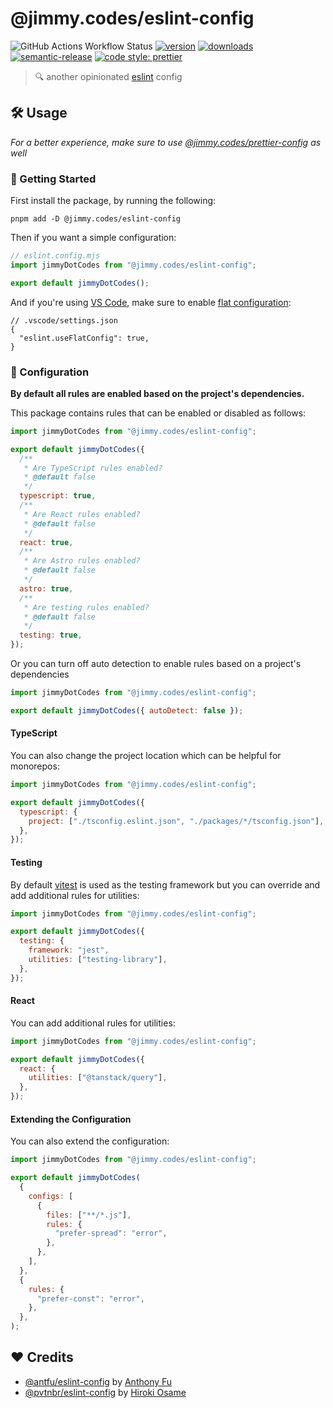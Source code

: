 # @jimmy.codes/eslint-config

![GitHub Actions Workflow Status](https://img.shields.io/github/actions/workflow/status/jimmy-guzman/eslint-config/cd.yml?style=flat-square&logo=github-actions)
[![version](https://img.shields.io/npm/v/@jimmy.codes/eslint-config.svg?logo=npm&style=flat-square)](https://www.npmjs.com/package/@jimmy.codes/eslint-config)
[![downloads](https://img.shields.io/npm/dm/@jimmy.codes/eslint-config.svg?logo=npm&style=flat-square)](http://www.npmtrends.com/@jimmy.codes/eslint-config)
[![semantic-release](https://img.shields.io/badge/%20%20%F0%9F%93%A6%F0%9F%9A%80-semantic--release-e10079.svg?style=flat-square)](https://semantic-release.gitbook.io/semantic-release)
[![code style: prettier](https://img.shields.io/badge/code_style-prettier-ff69b4.svg?style=flat-square&logo=prettier)](https://github.com/prettier/prettier)

> 🔍 another opinionated [eslint](https://eslint.org) config

## 🛠️ Usage

_For a better experience, make sure to use [@jimmy.codes/prettier-config](https://github.com/jimmy-guzman/prettier-config) as well_

### 🔨 Getting Started

First install the package, by running the following:

```
pnpm add -D @jimmy.codes/eslint-config
```

Then if you want a simple configuration:

```js
// eslint.config.mjs
import jimmyDotCodes from "@jimmy.codes/eslint-config";

export default jimmyDotCodes();
```

And if you're using [VS Code](https://code.visualstudio.com), make sure to enable [flat configuration](https://eslint.org/docs/v8.x/use/configure/configuration-files-new):

```jsonc
// .vscode/settings.json
{
  "eslint.useFlatConfig": true,
}
```

### 🔧 Configuration

**By default all rules are enabled based on the project's dependencies.**

This package contains rules that can be enabled or disabled as follows:

```js
import jimmyDotCodes from "@jimmy.codes/eslint-config";

export default jimmyDotCodes({
  /**
   * Are TypeScript rules enabled?
   * @default false
   */
  typescript: true,
  /**
   * Are React rules enabled?
   * @default false
   */
  react: true,
  /**
   * Are Astro rules enabled?
   * @default false
   */
  astro: true,
  /**
   * Are testing rules enabled?
   * @default false
   */
  testing: true,
});
```

Or you can turn off auto detection to enable rules based on a project's dependencies

```js
import jimmyDotCodes from "@jimmy.codes/eslint-config";

export default jimmyDotCodes({ autoDetect: false });
```

#### TypeScript

You can also change the project location which can be helpful for monorepos:

```js
import jimmyDotCodes from "@jimmy.codes/eslint-config";

export default jimmyDotCodes({
  typescript: {
    project: ["./tsconfig.eslint.json", "./packages/*/tsconfig.json"],
  },
});
```

#### Testing

By default [vitest](https://vitest.dev) is used as the testing framework but you can override and add additional rules for utilities:

```js
import jimmyDotCodes from "@jimmy.codes/eslint-config";

export default jimmyDotCodes({
  testing: {
    framework: "jest",
    utilities: ["testing-library"],
  },
});
```

#### React

You can add additional rules for utilities:

```js
import jimmyDotCodes from "@jimmy.codes/eslint-config";

export default jimmyDotCodes({
  react: {
    utilities: ["@tanstack/query"],
  },
});
```

#### Extending the Configuration

You can also extend the configuration:

```js
import jimmyDotCodes from "@jimmy.codes/eslint-config";

export default jimmyDotCodes(
  {
    configs: [
      {
        files: ["**/*.js"],
        rules: {
          "prefer-spread": "error",
        },
      },
    ],
  },
  {
    rules: {
      "prefer-const": "error",
    },
  },
);
```

## ❤️ Credits

- [@antfu/eslint-config](https://github.com/antfu/eslint-config) by [Anthony Fu](https://antfu.me)
- [@pvtnbr/eslint-config](https://github.com/privatenumber/eslint-config) by [Hiroki Osame](https://hirok.io/)
